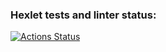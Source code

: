 ### Hexlet tests and linter status:
[![Actions Status](https://github.com/FilimonovNikita/php-project-48/actions/workflows/hexlet-check.yml/badge.svg)](https://github.com/FilimonovNikita/php-project-48/actions)